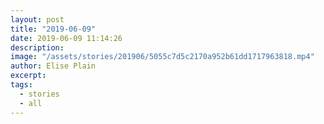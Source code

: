 ```yaml
---
layout: post
title: "2019-06-09"
date: 2019-06-09 11:14:26
description: 
image: "/assets/stories/201906/5055c7d5c2170a952b61dd1717963818.mp4"
author: Elise Plain
excerpt: 
tags: 
  - stories
  - all
---
```



<p></p>
